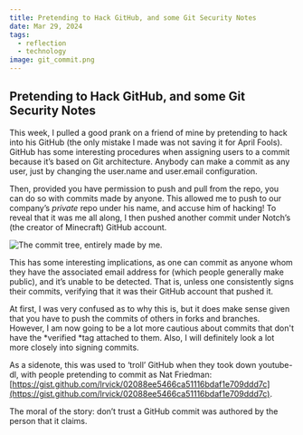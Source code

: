 ```yaml
---
title: Pretending to Hack GitHub, and some Git Security Notes
date: Mar 29, 2024
tags:
  - reflection
  - technology
image: git_commit.png
---
```

## Pretending to Hack GitHub, and some Git Security Notes

This week, I pulled a good prank on a friend of mine by pretending to hack into his GitHub (the only mistake I made was not saving it for April Fools). GitHub has some interesting procedures when assigning users to a commit because it’s based on Git architecture. Anybody can make a commit as any user, just by changing the user.name and user.email configuration.

Then, provided you have permission to push and pull from the repo, you can do so with commits made by anyone. This allowed me to push to our company’s *private* repo under his name, and accuse him of hacking! To reveal that it was me all along, I then pushed another commit under Notch’s (the creator of Minecraft) GitHub account.

![The commit tree, entirely made by me.](../images/git_commit.png)

This has some interesting implications, as one can commit as anyone whom they have the associated email address for (which people generally make public), and it’s unable to be detected. That is, unless one consistently signs their commits, verifying that it was their GitHub account that pushed it.

At first, I was very confused as to why this is, but it does make sense given that you have to push the commits of others in forks and branches. However, I am now going to be a lot more cautious about commits that don't have the *verified *tag attached to them. Also, I will definitely look a lot more closely into signing commits.

As a sidenote, this was used to ‘troll’ GitHub when they took down youtube-dl, with people pretending to commit as Nat Friedman: [https://gist.github.com/lrvick/02088ee5466ca51116bdaf1e709ddd7c](https://gist.github.com/lrvick/02088ee5466ca51116bdaf1e709ddd7c).

The moral of the story: don’t trust a GitHub commit was authored by the person that it claims.
